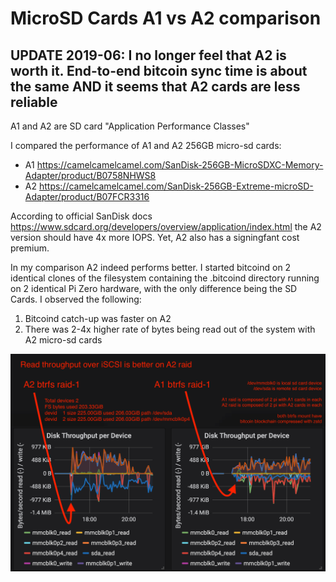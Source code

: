 # MicroSD Cards A1 vs A2 comparison

## UPDATE 2019-06: I no longer feel that A2 is worth it. End-to-end bitcoin sync time is about the same AND it seems that A2 cards are less reliable

A1 and A2 are SD card "Application Performance Classes"

I compared the performance of A1 and A2 256GB micro-sd cards:
 * A1 https://camelcamelcamel.com/SanDisk-256GB-MicroSDXC-Memory-Adapter/product/B0758NHWS8
 * A2 https://camelcamelcamel.com/SanDisk-256GB-Extreme-microSD-Adapter/product/B07FCR3316

According to official SanDisk docs https://www.sdcard.org/developers/overview/application/index.html the A2 version should have 4x more IOPS. Yet, A2 also has a signingfant cost premium.

In my comparison A2 indeed performs better. I started bitcoind on 2 identical clones of the filesystem containing the .bitcoind directory running on 2 identical Pi Zero hardware, with the only difference being the SD Cards. I observed the following:
 1. Bitcoind catch-up was faster on A2
 2. There was 2-4x higher rate of bytes being read out of the system with A2 micro-sd cards
 
 ![alt text](https://raw.githubusercontent.com/alevchuk/minibank/master/other-notes/a1-vs-a2.png "Raid-1 of 256GB microSD cards running bitcoind, A1 to A2 card class comparison")
